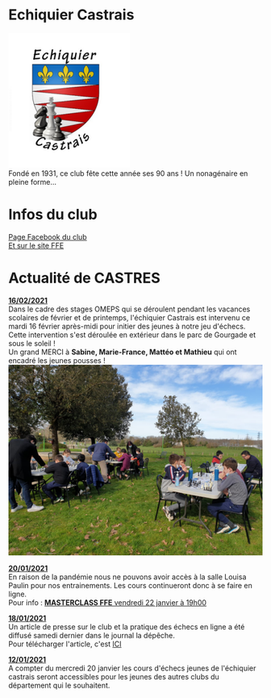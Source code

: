 # Echiquier Castrais
<img src="../MiniLogoEchiquierCastrais.png" alt="" /><br>
Fondé en 1931, ce club fête cette année ses 90 ans !
Un nonagénaire en pleine forme...
# Infos du club
<a href="https://fr-fr.facebook.com/echiquier.castrais/">Page Facebook du club</a><br>
<a href="http://www.echecs.asso.fr/FicheClub.aspx?Ref=1233">Et sur le site FFE</a><br>

<!--
    ceci est un commentaire non affiché !
-->
# Actualité de CASTRES
<b><u>16/02/2021</b></u><br>
Dans le cadre des stages OMEPS qui se déroulent pendant les vacances scolaires de février et de printemps, l'échiquier Castrais est intervenu ce mardi 16 février après-midi pour initier des jeunes à notre jeu d'échecs. Cette intervention s'est déroulée en extérieur dans le parc de Gourgade et sous le soleil !<br>
Un grand MERCI à <b>Sabine, Marie-France, Mattéo et Mathieu</b> qui ont encadré les jeunes pousses !<br> 
<img src="../OmepsFev2021.jpg" alt="" />

<b><u>20/01/2021</b></u><br>
En raison de la pandémie nous ne pouvons avoir accès à la salle Louisa Paulin pour nos entrainements.
Les cours continueront donc à se faire en ligne.<br>
Pour info : <a href="http://www.echecs.asso.fr/Actu.aspx?Ref=12132"><b>MASTERCLASS FFE</b> vendredi 22 janvier à 19h00</a>

<b><u>18/01/2021</b></u><br>
Un article de presse sur le club et la pratique des échecs en ligne a été diffusé samedi dernier dans le journal la dépêche.<br>
Pour télécharger l'article, c'est <a href="../ArticlePresse_16_01-2021.pdf">ICI</a>

<b><u>12/01/2021</b></u><br>
A compter du mercredi 20 janvier les cours d'échecs jeunes de l'échiquier castrais seront accessibles pour les jeunes des autres clubs du département qui le souhaitent.


